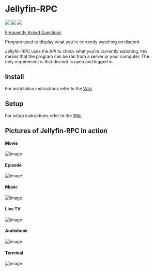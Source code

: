 # Jellyfin-RPC

<img src="https://shields.io/github/license/radiicall/jellyfin-rpc?color=purple"/> <img src="https://shields.io/github/v/tag/Radiicall/jellyfin-rpc"/> <img src="https://shields.io/github/downloads/radiicall/jellyfin-rpc/total"/>

[Frequently Asked Questions](FAQ.md)

Program used to display what you're currently watching on discord.

Jellyfin-RPC uses the API to check what you're currently watching, this means that the program can be ran from a server or your computer. The only requirement is that discord is open and logged in.

## Install

For installation instructions refer to the [Wiki](https://github.com/Radiicall/jellyfin-rpc/wiki/Installation)

## Setup

For setup instructions refer to the [Wiki](https://github.com/Radiicall/jellyfin-rpc/wiki/Setup)


## Pictures of Jellyfin-RPC in action

#### Movie

![image](https://user-images.githubusercontent.com/66682497/213467832-5eb6b0a0-1b83-47db-bf00-48c0e739aec4.png)

#### Episode

![image](https://user-images.githubusercontent.com/66682497/213467669-8375841d-b846-4afe-8bd3-0b09f4c7f2ad.png)

#### Music

![image](https://user-images.githubusercontent.com/66682497/228037565-56991219-2630-4da0-ae5a-b1fa904985de.png)

#### Live TV

![image](https://user-images.githubusercontent.com/66682497/228035872-b6cdbf0a-ec6d-49b0-b238-c5ae9298943f.png)

#### Audiobook

![image](https://github.com/Radiicall/jellyfin-rpc/assets/66682497/a9aa6913-569e-4baa-921f-db8c85ae9223)


#### Terminal

![image](https://user-images.githubusercontent.com/66682497/222933540-aa5f08ed-afb2-4713-8b9a-18cbaa94444b.png)

</details>
